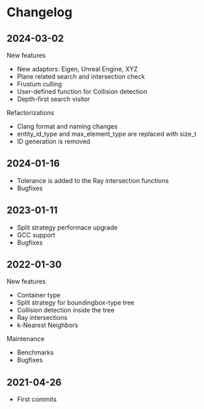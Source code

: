 # Changelog

## 2024-03-02
New features
* New adaptors: Eigen, Unreal Engine, XYZ
* Plane related search and intersection check
* Frustum culling
* User-defined function for Collision detection
* Depth-first search visitor

Refactorizations
* Clang format and naming changes
* entity_id_type and max_element_type are replaced with size_t
* ID generation is removed

## 2024-01-16
* Tolerance is added to the Ray intersection functions
* Bugfixes

## 2023-01-11
* Split strategy performace upgrade
* GCC support
* Bugfixes

## 2022-01-30
New features
* Container type
* Split strategy for boundingbox-type tree
* Collision detection inside the tree
* Ray intersections
* k-Nearest Neighbors

Maintenance
* Benchmarks
* Bugfixes

## 2021-04-26
* First commits
